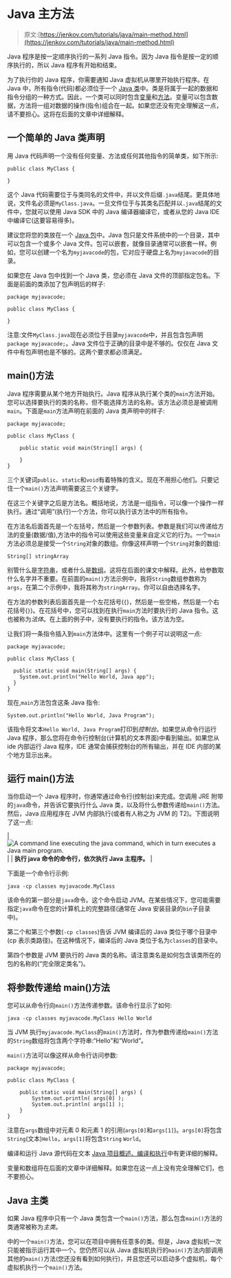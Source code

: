 # Java 主方法

> 原文:[https://jenkov.com/tutorials/java/main-method.html](https://jenkov.com/tutorials/java/main-method.html)

Java 程序是按一定顺序执行的一系列 Java 指令。因为 Java 指令是按一定的顺序执行的，所以 Java 程序有开始和结束。

为了执行你的 Java 程序，你需要通知 Java 虚拟机从哪里开始执行程序。在 Java 中，所有指令(代码)都必须位于一个 [Java 类](classes.html)中。类是将属于一起的数据和指令分组的一种方式。因此，一个类可以同时包含[变量](variables.html)和[方法](methods.html)。变量可以包含数据，方法将一组对数据的操作(指令)组合在一起。如果您还没有完全理解这一点，请不要担心。这将在后面的文章中详细解释。

## 一个简单的 Java 类声明

用 Java 代码声明一个没有任何变量、方法或任何其他指令的简单类，如下所示:

```
public class MyClass {

}

```

这个 Java 代码需要位于与类同名的文件中，并以文件后缀`.java`结尾。更具体地说，文件名必须是`MyClass.java`。一旦文件位于与其类名匹配并以`.java`结尾的文件中，您就可以使用 Java SDK 中的 Java 编译器编译它，或者从您的 Java IDE 中编译它(这要容易得多)。

建议您将您的类放在一个 [Java 包](packages.html)中。Java 包只是文件系统中的一个目录，其中可以包含一个或多个 Java 文件。包可以嵌套，就像目录通常可以嵌套一样。例如，您可以创建一个名为`myjavacode`的包，它对应于硬盘上名为`myjavacode`的目录。

如果您在 Java 包中找到一个 Java 类，您必须在 Java 文件的顶部指定包名。下面是前面的类添加了包声明后的样子:

```
package myjavacode;

public class MyClass {

}

```

注意:文件`MyClass.java`现在必须位于目录`myjavacode`中，并且包含包声明`package myjavacode;`。Java 文件位于正确的目录中是不够的。仅仅在 Java 文件中有包声明也是不够的。这两个要求都必须满足。

## main()方法

Java 程序需要从某个地方开始执行。Java 程序从执行某个类的`main`方法开始。您可以选择要执行的类的名称，但不能选择方法的名称。该方法必须总是被调用`main`。下面是`main`方法声明在前面的 Java 类声明中的样子:

```
package myjavacode;

public class MyClass {

    public static void main(String[] args) {

    }
}

```

三个关键词`public`、`static`和`void`有着特殊的含义。现在不用担心他们。只要记住一个`main()`方法声明需要这三个关键字。

在这三个关键字之后是方法名。概括地说，方法是一组指令，可以像一个操作一样执行。通过“调用”(执行)一个方法，你可以执行该方法中的所有指令。

在方法名后面首先是一个左括号，然后是一个参数列表。参数是我们可以传递给方法的变量(数据/值),方法中的指令可以使用这些变量来自定义它的行为。一个`main`方法必须总是接受一个`String`对象的数组。你像这样声明一个`String`对象的数组:

```
String[] stringArray

```

别管什么是[字符串](strings.html)，或者什么是[数组](arrays.html)。这将在后面的课文中解释。此外，给参数取什么名字并不重要。在前面的`main()`方法示例中，我将`String`数组参数称为`args`，在第二个示例中，我将其称为`stringArray`。你可以自由选择名字。

在方法的参数列表后面首先是一个左花括号(`{`)，然后是一些空格，然后是一个右花括号(`}`)。在花括号中，您可以找到在执行`main`方法时要执行的 Java 指令。这也被称为*法体*。在上面的例子中，没有要执行的指令。该方法为空。

让我们将一条指令插入到`main`方法体中。这里有一个例子可以说明这一点:

```
package myjavacode;

public class MyClass {

  public static void main(String[] args) {
    System.out.println("Hello World, Java app");
  }
}

```

现在,`main`方法包含这条 Java 指令:

```
System.out.println("Hello World, Java Program");

```

该指令将文本`Hello World, Java Program`打印到*控制台*。如果您从命令行运行 Java 程序，那么您将在命令行控制台(计算机的文本界面)中看到输出。如果您从 ide 内部运行 Java 程序，IDE 通常会捕获控制台的所有输出，并在 IDE 内部的某个地方显示出来。

## 运行 main()方法

当你启动一个 Java 程序时，你通常通过命令行(控制台)来完成。您调用 JRE 附带的`java`命令，并告诉它要执行什么 Java 类，以及将什么参数传递给`main()`方法。然后，Java 应用程序在 JVM 内部执行(或者有人称之为 JVM 的 T2)。下图说明了这一点:

| ![A command line executing the java command, which in turn executes a Java main program.](../Images/86c58de3537c576c9446a87d4cd9cae6.png) |
| **执行 java 命令的命令行，依次执行 Java 主程序。** |

下面是一个命令行示例:

```
java -cp classes myjavacode.MyClass

```

该命令的第一部分是`java`命令。这个命令启动 JVM。在某些情况下，您可能需要指定`java`命令在您的计算机上的完整路径(通常在 Java 安装目录的`bin`子目录中)。

第二个和第三个参数(`-cp classes`)告诉 JVM 编译后的 Java 类位于哪个目录中(cp 表示类路径)。在这种情况下，编译后的 Java 类位于名为`classes`的目录中。

第四个参数是 JVM 要执行的 Java 类的名称。请注意类名是如何包含该类所在的包的名称的(“完全限定类名”)。

## 将参数传递给 main()方法

您可以从命令行向`main()`方法传递参数。该命令行显示了如何:

```
java -cp classes myjavacode.MyClass Hello World

```

当 JVM 执行`myjavacode.MyClass`的`main()`方法时，作为参数传递给`main()`方法的`String`数组将包含两个字符串:“Hello”和“World”。

`main()`方法可以像这样从命令行访问参数:

```
package myjavacode;

public class MyClass {

    public static void main(String[] args) {
        System.out.println( args[0] );
        System.out.println( args[1] );
    }
}

```

注意在`args`数组中对元素 0 和元素 1 的引用(`args[0]`和`args[1]`)。`args[0]`将包含`String`(文本)`Hello`，`args[1]`将包含`String` `World`。

编译和运行 Java 源代码在文本 [Java 项目概述、编译和执行](http://tutorials.jenkov.com/java/java-project-overview-compilation-and-execution.html)中有更详细的解释。

变量和数组将在后面的文章中详细解释。如果您在这一点上没有完全理解它们，也不要担心。

## Java 主类

如果 Java 程序中只有一个 Java 类包含一个`main()`方法，那么包含`main()`方法的类通常被称为*主类*。

中的一个`main()`方法，您可以在项目中拥有任意多的类。但是，Java 虚拟机一次只能被指示运行其中一个。您仍然可以从 Java 虚拟机执行的`main()`方法内部调用其他的`main()`方法(您还没有看到如何执行)，并且您还可以启动多个虚拟机，每个虚拟机执行一个`main()`方法。